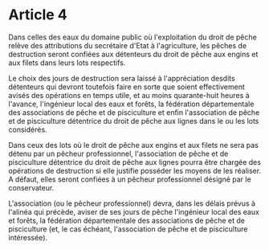 # Article 4

Dans celles des eaux du domaine public où l'exploitation du droit de pêche relève des attributions du secrétaire d'Etat à l'agriculture, les pêches de destruction seront confiées aux détenteurs du droit de pêche aux engins et aux filets dans leurs lots respectifs.

Le choix des jours de destruction sera laissé à l'appréciation desdits détenteurs qui devront toutefois faire en sorte que soient effectivement avisés des opérations en temps utile, et au moins quarante-huit heures à l'avance, l'ingénieur local des eaux et forêts, la fédération départementale des associations de pêche et de pisciculture et enfin l'association de pêche et de pisciculture détentrice du droit de pêche aux lignes dans le ou les lots considérés.

Dans ceux des lots où le droit de pêche aux engins et aux filets ne sera pas détenu par un pêcheur professionnel, l'association de pêche et de pisciculture détentrice du droit de pêche aux lignes pourra être chargée des opérations de destruction si elle justifie posséder les moyens de les réaliser. A défaut, elles seront confiées à un pêcheur professionnel désigné par le conservateur.

L'association (ou le pêcheur professionnel) devra, dans les délais prévus à l'alinéa qui précède, aviser de ses jours de pêche l'ingénieur local des eaux et forêts, la fédération départementale des associations de pêche et de pisciculture (et, le cas échéant, l'association de pêche et de pisciculture intéressée).
